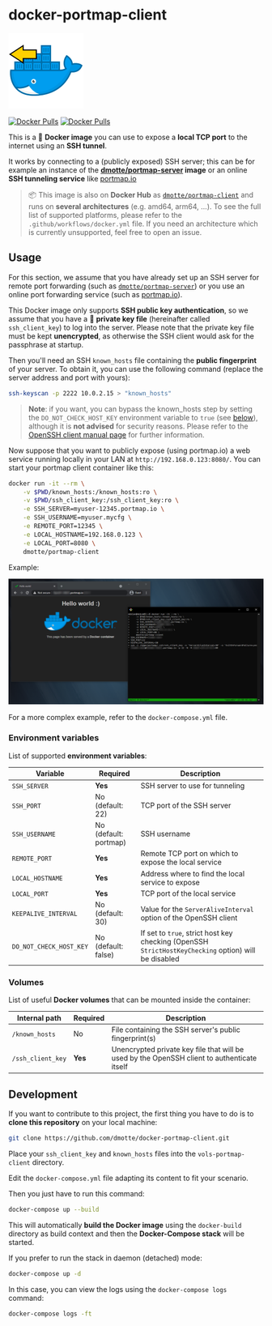 # docker-portmap-client

![](portmap-client-icon-149.png)

[![Docker Pulls](https://img.shields.io/github/workflow/status/dmotte/docker-portmap-client/docker?logo=github&style=flat-square)](https://hub.docker.com/r/dmotte/portmap-client)
[![Docker Pulls](https://img.shields.io/docker/pulls/dmotte/portmap-client?logo=docker&style=flat-square)](https://hub.docker.com/r/dmotte/portmap-client)

This is a :whale: **Docker image** you can use to expose a **local TCP port** to the internet using an **SSH tunnel**.

It works by connecting to a (publicly exposed) SSH server; this can be for example an instance of the **[dmotte/portmap-server](https://github.com/dmotte/docker-portmap-server.git) image** or an online **SSH tunneling service** like [portmap.io](https://portmap.io/)

> :package: This image is also on **Docker Hub** as [`dmotte/portmap-client`](https://hub.docker.com/r/dmotte/portmap-client) and runs on **several architectures** (e.g. amd64, arm64, ...). To see the full list of supported platforms, please refer to the `.github/workflows/docker.yml` file. If you need an architecture which is currently unsupported, feel free to open an issue.

## Usage

For this section, we assume that you have already set up an SSH server for remote port forwarding (such as [`dmotte/portmap-server`](https://hub.docker.com/r/dmotte/portmap-server)) or you use an online port forwarding service (such as [portmap.io](https://portmap.io/)).

This Docker image only supports **SSH public key authentication**, so we assume that you have a :key: **private key file** (hereinafter called `ssh_client_key`) to log into the server. Please note that the private key file must be kept **unencrypted**, as otherwise the SSH client would ask for the passphrase at startup.

Then you'll need an SSH `known_hosts` file containing the **public fingerprint** of your server. To obtain it, you can use the following command (replace the server address and port with yours):

```bash
ssh-keyscan -p 2222 10.0.2.15 > "known_hosts"
```

> **Note**: if you want, you can bypass the known_hosts step by setting the `DO_NOT_CHECK_HOST_KEY` environment variable to `true` (see [below](#Environment-variables)), although it is **not advised** for security reasons. Please refer to the [OpenSSH client manual page](https://linux.die.net/man/1/ssh) for further information.

Now suppose that you want to publicly expose (using portmap.io) a web service running locally in your LAN at `http://192.168.0.123:8080/`. You can start your portmap client container like this:

```bash
docker run -it --rm \
    -v $PWD/known_hosts:/known_hosts:ro \
    -v $PWD/ssh_client_key:/ssh_client_key:ro \
    -e SSH_SERVER=myuser-12345.portmap.io \
    -e SSH_USERNAME=myuser.mycfg \
    -e REMOTE_PORT=12345 \
    -e LOCAL_HOSTNAME=192.168.0.123 \
    -e LOCAL_PORT=8080 \
    dmotte/portmap-client
```

Example:

![screen01](screen01.png)

For a more complex example, refer to the `docker-compose.yml` file.

### Environment variables

List of supported **environment variables**:

Variable                | Required              | Description
----------------------- | --------------------- | ---
`SSH_SERVER`            | **Yes**               | SSH server to use for tunneling
`SSH_PORT`              | No (default: 22)      | TCP port of the SSH server
`SSH_USERNAME`          | No (default: portmap) | SSH username
`REMOTE_PORT`           | **Yes**               | Remote TCP port on which to expose the local service
`LOCAL_HOSTNAME`        | **Yes**               | Address where to find the local service to expose
`LOCAL_PORT`            | **Yes**               | TCP port of the local service
`KEEPALIVE_INTERVAL`    | No (default: 30)      | Value for the `ServerAliveInterval` option of the OpenSSH client
`DO_NOT_CHECK_HOST_KEY` | No (default: false)   | If set to `true`, strict host key checking (OpenSSH `StrictHostKeyChecking` option) will be disabled

### Volumes

List of useful **Docker volumes** that can be mounted inside the container:

Internal path     | Required | Description
----------------- | -------- | ---
`/known_hosts`    | No       | File containing the SSH server's public fingerprint(s)
`/ssh_client_key` | **Yes**  | Unencrypted private key file that will be used by the OpenSSH client to authenticate itself

## Development

If you want to contribute to this project, the first thing you have to do is to **clone this repository** on your local machine:

```bash
git clone https://github.com/dmotte/docker-portmap-client.git
```

Place your `ssh_client_key` and `known_hosts` files into the `vols-portmap-client` directory.

Edit the `docker-compose.yml` file adapting its content to fit your scenario.

Then you just have to run this command:

```bash
docker-compose up --build
```

This will automatically **build the Docker image** using the `docker-build` directory as build context and then the **Docker-Compose stack** will be started.

If you prefer to run the stack in daemon (detached) mode:

```bash
docker-compose up -d
```

In this case, you can view the logs using the `docker-compose logs` command:

```bash
docker-compose logs -ft
```
